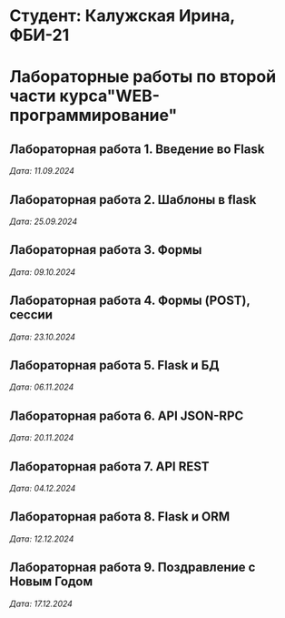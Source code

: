 # Студент: Калужская Ирина, ФБИ-21

# Лабораторные работы по второй части курса"WEB-программирование"

## Лабораторная работа 1. Введение во Flask

*Дата: 11.09.2024*

## Лабораторная работа 2. Шаблоны в flask

*Дата: 25.09.2024*

## Лабораторная работа 3. Формы

*Дата: 09.10.2024*

## Лабораторная работа 4. Формы (POST), сессии

*Дата: 23.10.2024*

## Лабораторная работа 5. Flask и БД

*Дата: 06.11.2024*

## Лабораторная работа 6. API JSON-RPC

*Дата: 20.11.2024*

## Лабораторная работа 7. API REST

*Дата: 04.12.2024*

## Лабораторная работа 8. Flask и ORM

*Дата: 12.12.2024*


## Лабораторная работа 9. Поздравление с Новым Годом

*Дата: 17.12.2024*